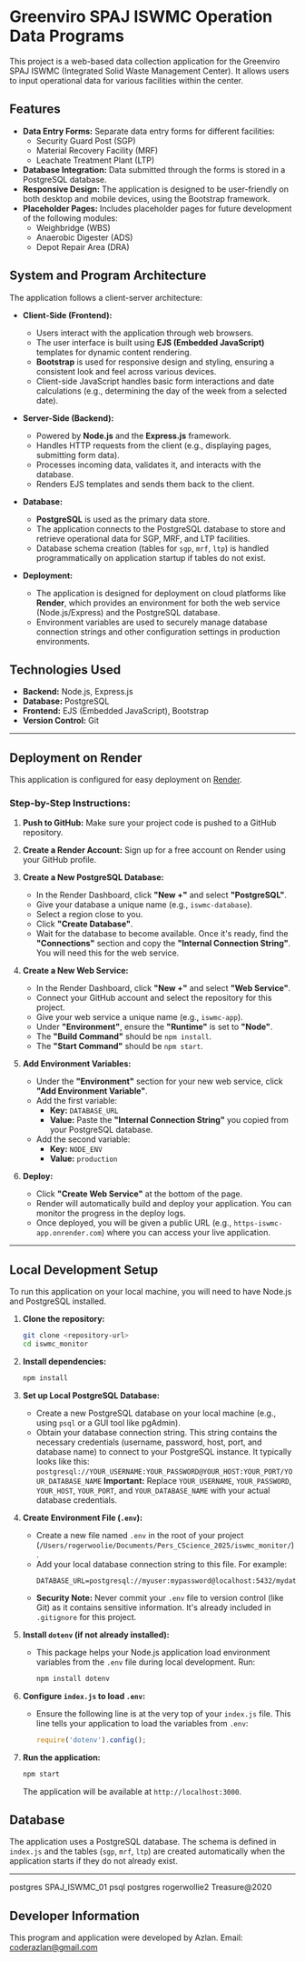 # Greenviro SPAJ ISWMC Operation Data Programs

This project is a web-based data collection application for the Greenviro SPAJ ISWMC (Integrated Solid Waste Management Center). It allows users to input operational data for various facilities within the center.

## Features

*   **Data Entry Forms:** Separate data entry forms for different facilities:
    *   Security Guard Post (SGP)
    *   Material Recovery Facility (MRF)
    *   Leachate Treatment Plant (LTP)
*   **Database Integration:** Data submitted through the forms is stored in a PostgreSQL database.
*   **Responsive Design:** The application is designed to be user-friendly on both desktop and mobile devices, using the Bootstrap framework.
*   **Placeholder Pages:** Includes placeholder pages for future development of the following modules:
    *   Weighbridge (WBS)
    *   Anaerobic Digester (ADS)
    *   Depot Repair Area (DRA)

## System and Program Architecture

The application follows a client-server architecture:

*   **Client-Side (Frontend):**
    *   Users interact with the application through web browsers.
    *   The user interface is built using **EJS (Embedded JavaScript)** templates for dynamic content rendering.
    *   **Bootstrap** is used for responsive design and styling, ensuring a consistent look and feel across various devices.
    *   Client-side JavaScript handles basic form interactions and date calculations (e.g., determining the day of the week from a selected date).

*   **Server-Side (Backend):**
    *   Powered by **Node.js** and the **Express.js** framework.
    *   Handles HTTP requests from the client (e.g., displaying pages, submitting form data).
    *   Processes incoming data, validates it, and interacts with the database.
    *   Renders EJS templates and sends them back to the client.

*   **Database:**
    *   **PostgreSQL** is used as the primary data store.
    *   The application connects to the PostgreSQL database to store and retrieve operational data for SGP, MRF, and LTP facilities.
    *   Database schema creation (tables for `sgp`, `mrf`, `ltp`) is handled programmatically on application startup if tables do not exist.

*   **Deployment:**
    *   The application is designed for deployment on cloud platforms like **Render**, which provides an environment for both the web service (Node.js/Express) and the PostgreSQL database.
    *   Environment variables are used to securely manage database connection strings and other configuration settings in production environments.

## Technologies Used

*   **Backend:** Node.js, Express.js
*   **Database:** PostgreSQL
*   **Frontend:** EJS (Embedded JavaScript), Bootstrap
*   **Version Control:** Git

---

## Deployment on Render

This application is configured for easy deployment on [Render](https://render.com/).

### Step-by-Step Instructions:

1.  **Push to GitHub:** Make sure your project code is pushed to a GitHub repository.

2.  **Create a Render Account:** Sign up for a free account on Render using your GitHub profile.

3.  **Create a New PostgreSQL Database:**
    *   In the Render Dashboard, click **"New +"** and select **"PostgreSQL"**.
    *   Give your database a unique name (e.g., `iswmc-database`).
    *   Select a region close to you.
    *   Click **"Create Database"**.
    *   Wait for the database to become available. Once it's ready, find the **"Connections"** section and copy the **"Internal Connection String"**. You will need this for the web service.

4.  **Create a New Web Service:**
    *   In the Render Dashboard, click **"New +"** and select **"Web Service"**.
    *   Connect your GitHub account and select the repository for this project.
    *   Give your web service a unique name (e.g., `iswmc-app`).
    *   Under **"Environment"**, ensure the **"Runtime"** is set to **"Node"**.
    *   The **"Build Command"** should be `npm install`.
    *   The **"Start Command"** should be `npm start`.

5.  **Add Environment Variables:**
    *   Under the **"Environment"** section for your new web service, click **"Add Environment Variable"**.
    *   Add the first variable:
        *   **Key:** `DATABASE_URL`
        *   **Value:** Paste the **"Internal Connection String"** you copied from your PostgreSQL database.
    *   Add the second variable:
        *   **Key:** `NODE_ENV`
        *   **Value:** `production`

6.  **Deploy:**
    *   Click **"Create Web Service"** at the bottom of the page.
    *   Render will automatically build and deploy your application. You can monitor the progress in the deploy logs.
    *   Once deployed, you will be given a public URL (e.g., `https-iswmc-app.onrender.com`) where you can access your live application.

---

## Local Development Setup

To run this application on your local machine, you will need to have Node.js and PostgreSQL installed.

1.  **Clone the repository:**
    ```bash
    git clone <repository-url>
    cd iswmc_monitor
    ```

2.  **Install dependencies:**
    ```bash
    npm install
    ```

3.  **Set up Local PostgreSQL Database:**
    *   Create a new PostgreSQL database on your local machine (e.g., using `psql` or a GUI tool like pgAdmin).
    *   Obtain your database connection string. This string contains the necessary credentials (username, password, host, port, and database name) to connect to your PostgreSQL instance. It typically looks like this:
        `postgresql://YOUR_USERNAME:YOUR_PASSWORD@YOUR_HOST:YOUR_PORT/YOUR_DATABASE_NAME`
        **Important:** Replace `YOUR_USERNAME`, `YOUR_PASSWORD`, `YOUR_HOST`, `YOUR_PORT`, and `YOUR_DATABASE_NAME` with your actual database credentials.

4.  **Create Environment File (`.env`):**
    *   Create a new file named `.env` in the root of your project (`/Users/rogerwoolie/Documents/Pers_CScience_2025/iswmc_monitor/`).
    *   Add your local database connection string to this file. For example:
        ```
        DATABASE_URL=postgresql://myuser:mypassword@localhost:5432/mydatabase
        ```
    *   **Security Note:** Never commit your `.env` file to version control (like Git) as it contains sensitive information. It's already included in `.gitignore` for this project.

5.  **Install `dotenv` (if not already installed):**
    *   This package helps your Node.js application load environment variables from the `.env` file during local development. Run:
        ```bash
        npm install dotenv
        ```

6.  **Configure `index.js` to load `.env`:**
    *   Ensure the following line is at the very top of your `index.js` file. This line tells your application to load the variables from `.env`:
        ```javascript
        require('dotenv').config();
        ```

5.  **Run the application:**
    ```bash
    npm start
    ```
    The application will be available at `http://localhost:3000`.

## Database

The application uses a PostgreSQL database. The schema is defined in `index.js` and the tables (`sgp`, `mrf`, `ltp`) are created automatically when the application starts if they do not already exist.

---

postgres
SPAJ_ISWMC_01
psql postgres
rogerwollie2
Treasure@2020

## Developer Information

This program and application were developed by Azlan.
Email: coderazlan@gmail.com
